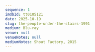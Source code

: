 ```yaml
---
sequence: 1
imdbId: tt0105121
date: 2025-10-19
slug: the-people-under-the-stairs-1991
medium: Blu-ray
venue: null
venueNotes: null
mediumNotes: Shout Factory, 2015
---
```


